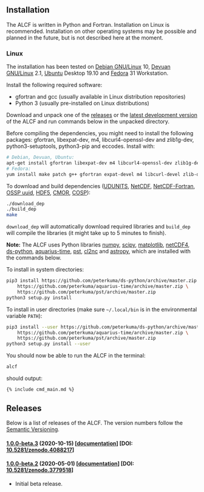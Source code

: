 
## Installation

The ALCF is written in Python and Fortran. Installation on Linux is recommended.
Installation on other operating systems may be possible and planned in the
future, but is not described here at the moment.

### Linux

The installation has been tested on [Debian GNU/Linux](https://www.debian.org/) 10, [Devuan GNU/Linux](https://devuan.org/) 2.1,
[Ubuntu](https://ubuntu.com/) Desktop 19.10 and [Fedora](https://getfedora.org/) 31 Workstation.

Install the following required software:

- gfortran and gcc (usually available in Linux distribution repositories)
- Python 3 (usually pre-installed on Linux distributions)

Download and unpack one of the [releases](#releases)
or the [latest development version](https://github.com/peterkuma/alcf/archive/master.zip)
of the ALCF and run commands below in the unpacked directory.

Before compiling the dependencies, you might need to install the following
packages: gfortran, libexpat-dev, m4, libcurl4-openssl-dev and zlib1g-dev,
python3-setuptools, python3-pip and eccodes. Install with:

```sh
# Debian, Devuan, Ubuntu:
apt-get install gfortran libexpat-dev m4 libcurl4-openssl-dev zlib1g-dev python3-setuptools python3-pip libeccodes-tools unzip
# Fedora:
yum install make patch g++ gfortran expat-devel m4 libcurl-devel zlib-devel python3-setuptools python3-pip eccodes
```

To download and build dependencies
([UDUNITS](https://www.unidata.ucar.edu/software/udunits/),
[NetCDF](https://www.unidata.ucar.edu/software/netcdf/),
[NetCDF-Fortran](https://www.unidata.ucar.edu/software/netcdf/docs-fortran/),
[OSSP uuid](http://www.ossp.org/pkg/lib/uuid/),
[HDF5](https://www.hdfgroup.org/solutions/hdf5),
[CMOR](https://pcmdi.github.io/cmor-site/),
[COSP](https://github.com/alcf-lidar/COSPv1)):

```sh
./download_dep
./build_dep
make
```

`download_dep` will automatically download required libraries and `build_dep`
will compile the libraries (it might take up to 5 minutes to finish).

**Note:** The ALCF uses Python libraries
[numpy](https://numpy.org),
[scipy](https://www.scipy.org),
[matplotlib](https://matplotlib.org),
[netCDF4](http://github.com/Unidata/netcdf4-python),
[ds-python](https://github.com/peterkuma/ds-python),
[aquarius-time](https://github.com/peterkuma/aquarius-time),
[pst](https://github.com/peterkuma/pst),
[cl2nc](https://github.com/peterkuma/cl2nc) and
[astropy](https://www.astropy.org), which are installed with the commands below.

To install in system directories:

```sh
pip3 install https://github.com/peterkuma/ds-python/archive/master.zip \
    https://github.com/peterkuma/aquarius-time/archive/master.zip \
    https://github.com/peterkuma/pst/archive/master.zip
python3 setup.py install
```

To install in user directories (make sure `~/.local/bin` is in the environmental variable `PATH`):

```sh
pip3 install --user https://github.com/peterkuma/ds-python/archive/master.zip \
    https://github.com/peterkuma/aquarius-time/archive/master.zip \
    https://github.com/peterkuma/pst/archive/master.zip
python3 setup.py install --user
```

You should now be able to run the ALCF in the terminal:

```sh
alcf
```

should output:

```
{% include cmd_main.md %}
```

## Releases

Below is a list of releases of the ALCF. The version numbers follow
the [Semantic Versioning](https://semver.org).

#### [1.0.0-beta.3](https://github.com/alcf-lidar/alcf/releases/tag/v1.0.0-beta.3) (2020-10-15) [[documentation](https://github.com/alcf-lidar/alcf/releases/download/v1.0.0-beta.3/alcf-doc-1.0.0-beta.3.zip)] [DOI: [10.5281/zenodo.4088217](https://doi.org/10.5281/zenodo.4088217)]

#### [1.0.0-beta.2](https://github.com/alcf-lidar/alcf/releases/tag/v1.0.0-beta.2) (2020-05-01) [[documentation](https://github.com/alcf-lidar/alcf-lidar.github.io/releases/download/v1.0.0-beta.2/alcf-doc-1.0.0-beta.2.zip)] [DOI: [10.5281/zenodo.3779518](https://doi.org/10.5281/zenodo.3779518)]

- Initial beta release.
